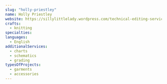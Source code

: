 ```yaml
---
slug: "holly-priestley"
name: Holly Priestley
website: https://sillylittlelady.wordpress.com/technical-editing-services/
crafts:
  - knitting
specialties:
languages:
  - English
additionalServices:
  - charts
  - schematics
  - grading
typesOfProjects:
  - garments
  - accessories
---
```


